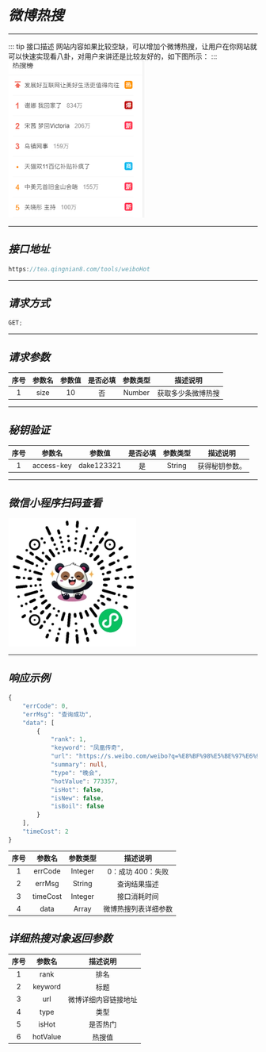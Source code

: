 # **_微博热搜_**

---

::: tip 接口描述
网站内容如果比较空缺，可以增加个微博热搜，让用户在你网站就可以快速实现看八卦，对用户来讲还是比较友好的，如下图所示：
:::
![IP图片](../public/images/weibo.png)

---

## **_接口地址_**

```js
https://tea.qingnian8.com/tools/weiboHot

```

---

## **_请求方式_**

```ts
GET;
```

---

## **_请求参数_**

| 序号 | 参数名 | 参数值 | 是否必填 | 参数类型 |      描述说明      |
| :--: | :----: | :----: | :------: | :------: | :----------------: |
|  1   |  size  |   10   |    否    |  Number  | 获取多少条微博热搜 |

---

## **_秘钥验证_**

| 序号 |   参数名   |   参数值   | 是否必填 | 参数类型 |    描述说明    |
| :--: | :--------: | :--------: | :------: | :------: | :------------: |
|  1   | access-key | dake123321 |    是    |  String  | 获得秘钥参数。 |

---

## **_微信小程序扫码查看_**

![壁纸接口](../public/images/pandow.jpg)

---

## **_响应示例_**

```ts
{
	"errCode": 0,
	"errMsg": "查询成功",
	"data": [
		{
			"rank": 1,
			"keyword": "凤凰传奇",
			"url": "https://s.weibo.com/weibo?q=%E8%BF%98%E5%BE%97%E6%98%AF%E5%87%A4%E5%87%B0%E4%BC%A0%E5%A5%87&t=31&band_rank=7&Refer=top",
			"summary": null,
			"type": "晚会",
			"hotValue": 773357,
			"isHot": false,
			"isNew": false,
			"isBoil": false
		}
	],
	"timeCost": 2
}
```

| 序号 |  参数名  | 参数类型 |       描述说明       |
| :--: | :------: | :------: | :------------------: |
|  1   | errCode  | Integer  |  0：成功 400：失败   |
|  2   |  errMsg  |  String  |     查询结果描述     |
|  3   | timeCost | Integer  |     接口消耗时间     |
|  4   |   data   |  Array   | 微博热搜列表详细参数 |

## **_详细热搜对象返回参数_**

| 序号 |  参数名  |       描述说明       |
| :--: | :------: | :------------------: |
|  1   |   rank   |         排名         |
|  2   | keyword  |         标题         |
|  3   |   url    | 微博详细内容链接地址 |
|  4   |   type   |         类型         |
|  5   |  isHot   |       是否热门       |
|  6   | hotValue |        热搜值        |
